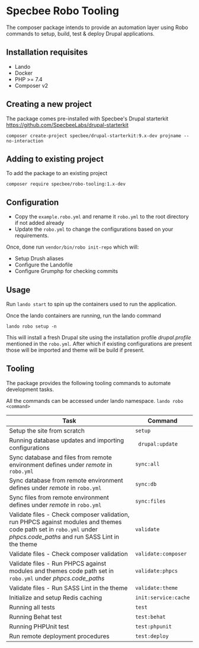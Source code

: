 # Specbee Robo Tooling

The composer package intends to provide an automation layer using Robo commands to setup, build, test & deploy Drupal applications.

## Installation requisites
 - Lando
 - Docker
 - PHP >= 7.4
 - Composer v2

## Creating a new project
The package comes pre-installed with Specbee's Drupal starterkit https://github.com/SpecbeeLabs/drupal-starterkit

```
composer create-project specbee/drupal-starterkit:9.x-dev projname --no-interaction
```

## Adding to existing project
To add the package to an existing project
```
composer require specbee/robo-tooling:1.x-dev
```

## Configuration
* Copy the `example.robo.yml` and rename it `robo.yml` to the root directory if not added already
* Update the `robo.yml` to change the configurations based on your requirements.

Once, done run `vendor/bin/robo init-repo` which will:

- Setup Drush aliases
- Configure the Landofile
- Configure Grumphp for checking commits

## Usage
Run `lando start` to spin up the containers used to run the application.

Once the lando containers are running, run the lando command

```
lando robo setup -n
```

This will install a fresh Drupal site using the installation profile _drupal.profile_ mentioned in the `robo.yml`. After which if existing configurations are present those will be imported and theme will be build if present.

## Tooling
The package provides the following tooling commands to automate development tasks.

All the commands can be accessed under lando namespace. `lando robo <command>`

| Task                                            | Command                                         |
|-------------------------------------------------|-----------------------------------------------|
| Setup the site from scratch | ```setup``` |
| Running database updates and importing configurations| ``` drupal:update```|
| Sync database and files from remote environment defines under _remote_ in `robo.yml` | ```sync:all```|
| Sync database from remote environment defines under _remote_ in `robo.yml` | ```sync:db```|
| Sync files from remote environment defines under _remote_ in `robo.yml` | ```sync:files```|
| Validate files - Check composer validation, run PHPCS against modules and themes code path set in `robo.yml` under _phpcs.code_paths_ and run SASS Lint in the theme | ```validate```|
| Validate files - Check composer validation| ```validate:composer```|
| Validate files - Run PHPCS against modules and themes code path set in `robo.yml` under _phpcs.code_paths_ | ```validate:phpcs```|
| Validate files - Run SASS Lint in the theme | ```validate:theme```|
| Initialize and setup Redis caching | ```init:service:cache```|
| Running all tests | ```test```|
| Running Behat test | ```test:behat```|
| Running PHPUnit test | ```test:phpunit```|
| Run remote deployment procedures | ```test:deploy```|


